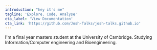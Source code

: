 ```yaml
---
introduction: "hey it's me"
tagline: 'Explore. Code. Analyse'
cta_label: 'View Documentation'
cta_link: 'https://github.com/Josh-Talks/josh-talks.github.io'
---
```


I'm a final year masters student at the University of Cambridge. Studying Information/Computer engineering and Bioengineering.
